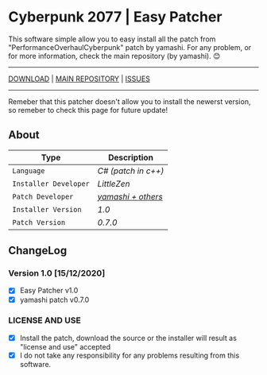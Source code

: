 # Cyberpunk 2077 | Easy Patcher

This software simple allow you to easy install all the patch from "PerformanceOverhaulCyberpunk" patch by yamashi.
For any problem, or for more information, check the main repository (by yamashi). 😊

-----------


[DOWNLOAD](https://bit.ly/384rLQZ) | [MAIN REPOSITORY](https://bit.ly/384rMEx) | [ISSUES](https://bit.ly/34cbtUX)

-----------


Remeber that this patcher doesn't allow you to install the newerst version, so remeber to check this page for future update!



## About
Type | Description
--- | --- 
`Language` | *C# (patch in c++)*
`Installer Developer` | *LittleZen*
`Patch Developer` | *[yamashi + others](https://github.com/yamashi/PerformanceOverhaulCyberpunk)*
`Installer Version` | *1.0*
`Patch Version` | *0.7.0*

## ChangeLog

### Version 1.0 [15/12/2020]

- [x] Easy Patcher v1.0
- [x] yamashi patch v0.7.0

### LICENSE AND USE

- [x] Install the patch, download the source or the installer will result as "license and use" accepted
- [x] I do not take any responsibility for any problems resulting from this software.
